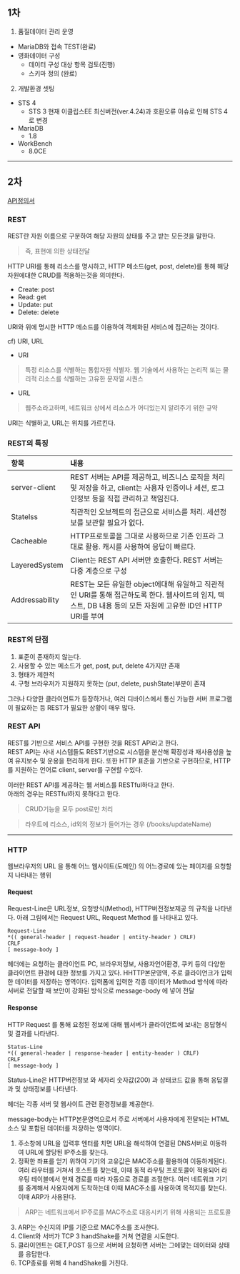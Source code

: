 ## 1차

1. 품질데이터 관리 운영
  * MariaDB와 접속 TEST(완료)
  * 영화데이터 구성
      - 데이터 구성 대상 항목 검토(진행)
      - 스키마 정의 (완료)

2. 개발환경 셋팅
  * STS 4
    - STS 3 현재 이클립스EE 최신버전(ver.4.24)과 호환오류 이슈로 인해 STS 4로 변경
  * MariaDB
    - 1.8
  * WorkBench
    - 8.0CE
---

## 2차

[API정의서](https://github.com/Win-9/movie/blob/master/ApiGuide.docx)

### REST
REST란 자원 이름으로 구분하여 해당 자원의 상태를 주고 받는 모든것을 말한다.   
> 즉, 표현에 의한 상태전달

HTTP URI를 통해 리소스를 명시하고, HTTP 메소드(get, post, delete)를 통해 해당 자원에대한 CRUD를 적용하는것을 의미한다.

* Create: post
* Read: get
* Update: put
* Delete: delete

URI와 위에 명시한 HTTP 메소드를 이용하여 객체화된 서비스에 접근하는 것이다.   

cf) URI, URL   
* URI
> 특정 리소스를 식별하는 통합자원 식별자.
> 웹 기술에서 사용하는 논리적 또는 물리적 리소스를 식별하는 고유한 문자열 시퀀스

* URL
> 웹주소라고하며, 네트워크 상에서 리소스가 어디있는지 알려주기 위한 규약

URI는 식별하고, URL는 위치를 가르킨다.   

### REST의 특징
|항목|내용|
|:---|:---|
|server-client|REST 서버는 API를 제공하고, 비즈니스 로직을 처리및 저장을 하고, client는 사용자 인증이나 세션, 로그인정보 등을 직접 관리하고 책임진다.|
|Statelss|직관적인 오브젝트의 접근으로 서비스를 처리. 세션정보를 보관할 필요가 없다.|
|Cacheable|HTTP프로토콜을 그대로 사용하므로 기존 인프라 그대로 활용. 캐시를 사용하여 응답이 빠르다.|
|LayeredSystem|Client는 REST API 서버만 호출한다. REST 서버는 다중 계층으로 구성|
|Addressability|REST는 모든 유일한 object에대해 유일하고 직관적인 URI를 통해 접근하도록 한다. 웹사이트의 임지, 텍스트, DB 내용 등의 모든 자원에 고유한 ID인 HTTP URI를 부여|

### REST의 단점
1. 표준이 존재하지 않는다.
2. 사용할 수 있는 메소드가 get, post, put, delete 4가지만 존재
3. 형태가 제한적
4. 구형 브라우저가 지원하지 못하는 (put, delete, pushState)부분이 존재

그러나 다양한 클라이언트가 등장하거나, 여러 디바이스에서 통신 가능한 서버 프로그램이 필요하는 등
REST가 필요한 상황이 매우 많다.

### REST API
REST를 기반으로 서비스 API를 구현한 것을 REST API라고 한다.   
REST API는 사내 시스템들도 REST기반으로 시스템을 분산해 확장성과 재사용성을 높여 유지보수 및 운용을 편리하게 한다. 또한 HTTP 표준을 기반으로 구현하므로, HTTP를 지원하는 언어로 client, server를 구현할 수있다.   

이러한 REST API를 제공하는 웹 서비스를 RESTful하다고 한다.   
아래의 경우는 RESTful하지 못하다고 한다.
> CRUD기능을 모두 post로만 처리

> 라우트에 리소스, id외의 정보가 들어가는 경우 (/books/updateName)
---

### HTTP 
웹브라우저의 URL 을 통해 어느 웹사이트(도메인) 의 어느경로에 있는 페이지를 요청할지 나타내는 행위

#### Request
Request-Line은 URL정보, 요청방식(Method), HTTP버전정보제공 의 규칙을 나타낸다.
아래 그림에서는 Request URL, Request Method 를 나타내고 있다.
```
Request-Line
*(( general-header | request-header | entity-header ) CRLF)
CRLF
[ message-body ]
```

헤더에는 요청하는 클라이언트 PC, 브라우저정보, 사용자언어환경, 쿠키 등의 다양한 클라이언트 환경에 대한 정보를 가지고 있다.
HHTTP본문영역, 주로 클라이언크가 입력한 데이터를 저장하는 영역이다.
입력폼에 입력한 각종 데이터가 Method 방식에 따라 서버로 전달할 때 보안이 강화된 방식으로 message-body 에 넣어 전달

#### Response
HTTP Request 를 통해 요청된 정보에 대해 웹서버가 클라이언트에 보내는 응답형식 및 결과를 나타낸다.

```
Status-Line
*(( general-header | response-header | entity-header ) CRLF)
CRLF
[ message-body ]
```
Status-Line은 HTTP버전정보 와 세자리 숫자값(200) 과 상태코드 값을 통해 응답결과 및 상태정보를 나타낸다.

헤더는 각종 서버 및 웹사이트 관련 환경정보를 제공한다.

message-body는 HTTP본문영역으로서 주로 서버에서 사용자에게 전달되는 HTML 소스 및 포함된 데이터를 저장하는 영역이다.


1. 주소창에 URL을 입력후 엔터를 치면 URL을 해석하여 연결된 DNS서버로 이동하여 URL에 할당된 IP주소를 찾는다.
2. 정확한 좌표를 얻기 위하여 기기의 고유값은 MAC주소를 활용하여 이동하게된다. 여러 라우터를 거쳐서 호스트를 찾는데, 이때 동적 라우팅 프로토콜이 적용되어 라우팅 테이블에서 현재 경로를 따라 자동으로 경로를 조절한다. 여러 네트워크 기기를 중계해서 사용자에게 도착하는데 이때 MAC주소를 사용하여 목적지를 찾는다. 이때 ARP가 사용된다.
> ARP는 네트워크에서 IP주로를 MAC주소로 대응시키기 위해 사용되는 프로토콜

3. ARP는 수신지의 IP를 기준으로 MAC주소를 조사한다.
4. Client와 서버가 TCP 3 handShake를 거쳐 연결을 시도한다.
5. 클라이언트는 GET,POST 등으로 서버에 요청하면 서버는 그에맞는 데이터와 상태를 응답한다.
6. TCP종료를 위해 4 handShake를 거친다.

